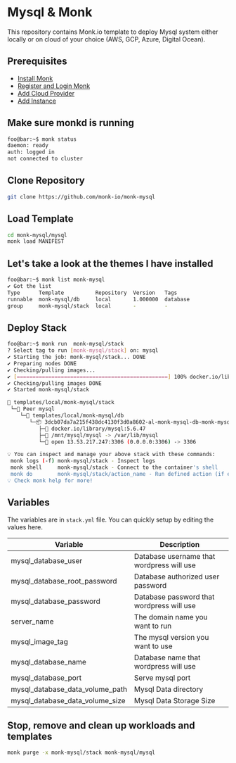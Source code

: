 # Mysql & Monk

This repository contains Monk.io template to deploy Mysql system either locally or on cloud of your choice (AWS, GCP, Azure, Digital Ocean).

## Prerequisites

- [Install Monk](https://docs.monk.io/docs/get-monk)
- [Register and Login Monk](https://docs.monk.io/docs/acc-and-auth)
- [Add Cloud Provider](https://docs.monk.io/docs/cloud-provider)
- [Add Instance](https://docs.monk.io/docs/multi-cloud)

## Make sure monkd is running

```bash
foo@bar:~$ monk status
daemon: ready
auth: logged in
not connected to cluster
```

## Clone Repository

```bash
git clone https://github.com/monk-io/monk-mysql
```

## Load Template

```bash
cd monk-mysql/mysql
monk load MANIFEST
```

## Let's take a look at the themes I have installed

```bash
foo@bar:~$ monk list monk-mysql
✔ Got the list
Type      Template          Repository  Version   Tags
runnable  monk-mysql/db     local       1.000000  database
group     monk-mysql/stack  local       -         -

```

## Deploy Stack

```bash
foo@bar:~$ monk run  monk-mysql/stack
? Select tag to run [monk-mysql/stack] on: mysql
✔ Starting the job: monk-mysql/stack... DONE
✔ Preparing nodes DONE
✔ Checking/pulling images...
✔ [================================================] 100% docker.io/library/mysql:5.6.47 mysql
✔ Checking/pulling images DONE
✔ Started monk-mysql/stack

🔩 templates/local/monk-mysql/stack
 └─🧊 Peer mysql
    └─🔩 templates/local/monk-mysql/db
       └─📦 3dcb07da7a215f438dc4130f3d0a8602-al-monk-mysql-db-monk-mysql-db
          ├─🧩 docker.io/library/mysql:5.6.47
          ├─💾 /mnt/mysql/mysql -> /var/lib/mysql
          └─🔌 open 13.53.217.247:3306 (0.0.0.0:3306) -> 3306

💡 You can inspect and manage your above stack with these commands:
 monk logs (-f) monk-mysql/stack - Inspect logs
 monk shell     monk-mysql/stack - Connect to the container's shell
 monk do        monk-mysql/stack/action_name - Run defined action (if exists)
💡 Check monk help for more!
```

## Variables

The variables are in `stack.yml` file. You can quickly setup by editing the values here.

| Variable                        | Description                               |
| ------------------------------- | ----------------------------------------- |
| mysql_database_user             | Database username that wordpress will use |
| mysql_database_root_password    | Database authorized user password         |
| mysql_database_password         | Database password that wordpress will use |
| server_name                     | The domain name you want to run           |
| mysql_image_tag                 | The mysql version you want to use         |
| mysql_database_name             | Database name that wordpress will use     |
| mysql_database_port             | Serve mysql port                          |
| mysql_database_data_volume_path | Mysql Data directory                      |
| mysql_database_data_volume_size | Mysql Data Storage Size                   |

## Stop, remove and clean up workloads and templates

```bash
monk purge -x monk-mysql/stack monk-mysql/mysql
```
